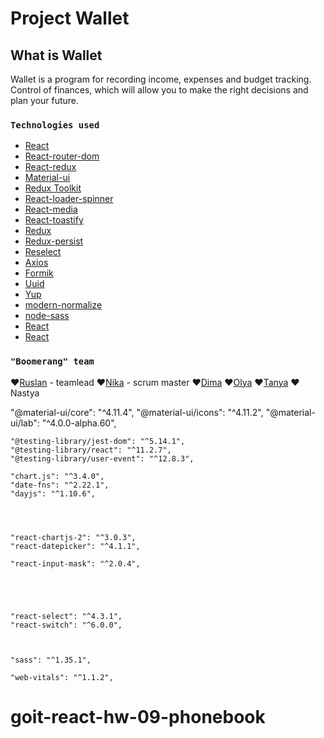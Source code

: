 # Project Wallet

## What is Wallet

Wallet is a program for recording income, expenses and budget tracking. Control
of finances, which will allow you to make the right decisions and plan your
future.

### `Technologies used`

- [React](https://ru.reactjs.org)
- [React-router-dom](https://reactrouter.com/web/guides/quick-start)
- [React-redux](https://react-redux.js.org)
- [Material-ui](https://material-ui.com/ru)
- [Redux Toolkit](https://redux-toolkit.js.org)
- [React-loader-spinner](https://www.npmjs.com/package/react-loader-spinner)
- [React-media](https://www.npmjs.com/package/react-media)
- [React-toastify](https://www.npmjs.com/package/react-toastify)
- [Redux](https://redux.js.org)
- [Redux-persist](https://www.npmjs.com/package/redux-persist)
- [Reselect](https://www.npmjs.com/package/reselect)
- [Axios](https://www.npmjs.com/package/axios)
- [Formik](https://formik.org/docs/overview)
- [Uuid](https://www.npmjs.com/package/uuid)
- [Yup](https://www.npmjs.com/package/yup)
- [modern-normalize](https://www.npmjs.com/package/modern-normalize)
- [node-sass](https://www.npmjs.com/package/node-sass)
- [React](https://ru.reactjs.org)
- [React](https://ru.reactjs.org)

### `"Boomerang" team`

:heart:[Ruslan](https://github.com/RuslanZahriadskyi) - teamlead
:heart:[Nika](https://github.com/nikule4ka) - scrum master
:heart:[Dima](https://github.com/DimRom76)
:heart:[Olya](https://github.com/Olga-Smolianinova)
:heart:[Tanya](https://github.com/TatyanaLozova?tab=repositories)
:heart:Nastya

"@material-ui/core": "^4.11.4",
"@material-ui/icons": "^4.11.2",
"@material-ui/lab": "^4.0.0-alpha.60",

    "@testing-library/jest-dom": "^5.14.1",
    "@testing-library/react": "^11.2.7",
    "@testing-library/user-event": "^12.8.3",

    "chart.js": "^3.4.0",
    "date-fns": "^2.22.1",
    "dayjs": "^1.10.6",




    "react-chartjs-2": "^3.0.3",
    "react-datepicker": "^4.1.1",

    "react-input-mask": "^2.0.4",





    "react-select": "^4.3.1",
    "react-switch": "^6.0.0",



    "sass": "^1.35.1",

    "web-vitals": "^1.1.2",


# goit-react-hw-09-phonebook
